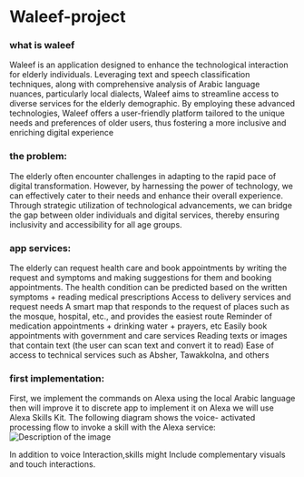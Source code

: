 # Waleef-project

### what is waleef
Waleef is an application designed to enhance the technological interaction for elderly individuals. Leveraging text and speech classification techniques, along with comprehensive analysis of Arabic language nuances, particularly local dialects, Waleef aims to streamline access to diverse services for the elderly demographic. By employing these advanced technologies, Waleef offers a user-friendly platform tailored to the unique needs and preferences of older users, thus fostering a more inclusive and enriching digital experience
### the problem:
The elderly often encounter challenges in adapting to the rapid pace of digital transformation. However, by harnessing the power of technology, we can effectively cater to their needs and enhance their overall experience. Through strategic utilization of technological advancements, we can bridge the gap between older individuals and digital services, thereby ensuring inclusivity and accessibility for all age groups.

### app services:
The elderly can request health care and book appointments by writing the request and symptoms and making suggestions for them and booking appointments. The health condition can be predicted based on the written symptoms + reading medical prescriptions
Access to delivery services and request needs
A smart map that responds to the request of places such as the mosque, hospital, etc., and provides the easiest route
Reminder of medication appointments + drinking water + prayers, etc
Easily book appointments with government and care services
Reading texts or images that contain text (the user can scan text and convert it to read)
Ease of access to technical services such as Absher, Tawakkolna, and others

### first implementation:
First, we implement the commands on Alexa using the local Arabic language then will improve it to discrete app to implement it on Alexa we will use Alexa Skills Kit.
The following diagram shows the voice- activated processing flow to invoke a skill with the Alexa service:
<img src="image-url.jpg" alt="Description of the image">

In addition to voice Interaction,skills might Include complementary visuals and touch interactions.
